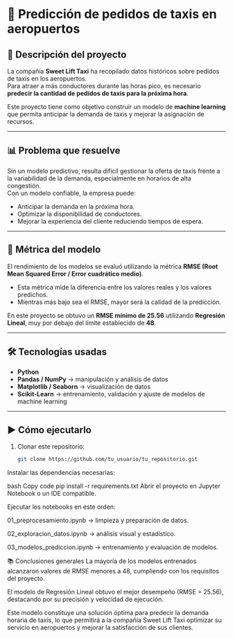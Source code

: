 # 🚕 Predicción de pedidos de taxis en aeropuertos  

## 📝 Descripción del proyecto  
La compañía **Sweet Lift Taxi** ha recopilado datos históricos sobre pedidos de taxis en los aeropuertos.  
Para atraer a más conductores durante las horas pico, es necesario **predecir la cantidad de pedidos de taxis para la próxima hora**.  

Este proyecto tiene como objetivo construir un modelo de **machine learning** que permita anticipar la demanda de taxis y mejorar la asignación de recursos.  

---

## 📊 Problema que resuelve  
Sin un modelo predictivo, resulta difícil gestionar la oferta de taxis frente a la variabilidad de la demanda, especialmente en horarios de alta congestión.  
Con un modelo confiable, la empresa puede:  
- Anticipar la demanda en la próxima hora.  
- Optimizar la disponibilidad de conductores.  
- Mejorar la experiencia del cliente reduciendo tiempos de espera.  

---

## 📏 Métrica del modelo  
El rendimiento de los modelos se evaluó utilizando la métrica **RMSE (Root Mean Squared Error / Error cuadrático medio)**.  
- Esta métrica mide la diferencia entre los valores reales y los valores predichos.  
- Mientras más bajo sea el RMSE, mayor será la calidad de la predicción.  

En este proyecto se obtuvo un **RMSE mínimo de 25.56** utilizando **Regresión Lineal**, muy por debajo del límite establecido de **48**.  

---

## 🛠️ Tecnologías usadas  
- **Python**  
- **Pandas / NumPy** → manipulación y análisis de datos  
- **Matplotlib / Seaborn** → visualización de datos  
- **Scikit-Learn** → entrenamiento, validación y ajuste de modelos de machine learning  

---

## ▶️ Cómo ejecutarlo  
1. Clonar este repositorio:  
   ```bash
   git clone https://github.com/tu_usuario/tu_repositorio.git
Instalar las dependencias necesarias:

bash
Copy code
pip install -r requirements.txt
Abrir el proyecto en Jupyter Notebook o un IDE compatible.

Ejecutar los notebooks en este orden:

01_preprocesamiento.ipynb → limpieza y preparación de datos.

02_exploracion_datos.ipynb → análisis visual y estadístico.

03_modelos_prediccion.ipynb → entrenamiento y evaluación de modelos.

📚 Conclusiones generales
La mayoría de los modelos entrenados alcanzaron valores de RMSE menores a 48, cumpliendo con los requisitos del proyecto.

El modelo de Regresión Lineal obtuvo el mejor desempeño (RMSE = 25.56), destacando por su precisión y velocidad de ejecución.

Este modelo constituye una solución óptima para predecir la demanda horaria de taxis, lo que permitirá a la compañía Sweet Lift Taxi optimizar su servicio en aeropuertos y mejorar la satisfacción de sus clientes.
